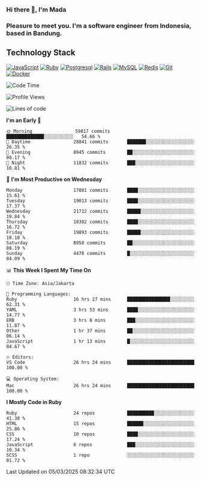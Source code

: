 ### Hi there 👋, I'm Mada
### Pleasure to meet you. I'm a software engineer from Indonesia, based in Bandung.

## Technology Stack

[![JavaScript](https://img.shields.io/badge/-JavaScript-%23F7DF1C?style=flat-square&logo=javascript&logoColor=000000&labelColor=%23F7DF1C&color=%23FFCE5A)](https://www.javascript.com/)
[![Ruby](https://img.shields.io/badge/Ruby-CC342D?style=flat-square&logo=ruby&logoColor=white)](https://www.ruby-lang.org/en/)
[![Postgresql](https://img.shields.io/badge/PostgreSQL-316192?style=flat-square&logo=postgresql&logoColor=ffffff)](https://www.postgresql.org/)
[![Rails](https://img.shields.io/badge/Ruby_on_Rails-CC0000?style=flat-square&logo=ruby-on-rails&logoColor=white)](https://rubyonrails.org/)
[![MySQL](https://img.shields.io/badge/-MySQL-4479A1?style=flat-square&logo=MySQL&logoColor=ffffff)](https://www.mysql.com/)
[![Redis](https://img.shields.io/badge/-Redis-DC382D?style=flat-square&logo=Redis&logoColor=ffffff)](https://redis.io/)
[![Git](https://img.shields.io/badge/-Git-%23F05032?style=flat-square&logo=git&logoColor=%23ffffff)](https://git-scm.com/)
[![Docker](https://img.shields.io/badge/-Docker-2496ED?style=flat-square&logo=docker&logoColor=ffffff)](https://www.docker.com/)
<!--
**madaarya/madaarya** is a ✨ _special_ ✨ repository because its `README.md` (this file) appears on your GitHub profile.

Here are some ideas to get you started:

- 🔭 I’m currently working on ...
- 🌱 I’m currently learning ...
- 👯 I’m looking to collaborate on ...
- 🤔 I’m looking for help with ...
- 💬 Ask me about ...
- 📫 How to reach me: ...
- 😄 Pronouns: ...
- ⚡ Fun fact: ...
-->
<!--START_SECTION:waka-->
![Code Time](http://img.shields.io/badge/Code%20Time-7%2C087%20hrs%2052%20mins-blue)

![Profile Views](http://img.shields.io/badge/Profile%20Views-0-blue)

![Lines of code](https://img.shields.io/badge/From%20Hello%20World%20I%27ve%20Written-47.5%20million%20lines%20of%20code-blue)

**I'm an Early 🐤** 

```text
🌞 Morning                59817 commits       ██████████████░░░░░░░░░░░   54.66 % 
🌆 Daytime                28841 commits       ███████░░░░░░░░░░░░░░░░░░   26.35 % 
🌃 Evening                8945 commits        ██░░░░░░░░░░░░░░░░░░░░░░░   08.17 % 
🌙 Night                  11832 commits       ███░░░░░░░░░░░░░░░░░░░░░░   10.81 % 
```
📅 **I'm Most Productive on Wednesday** 

```text
Monday                   17081 commits       ████░░░░░░░░░░░░░░░░░░░░░   15.61 % 
Tuesday                  19013 commits       ████░░░░░░░░░░░░░░░░░░░░░   17.37 % 
Wednesday                21712 commits       █████░░░░░░░░░░░░░░░░░░░░   19.84 % 
Thursday                 18302 commits       ████░░░░░░░░░░░░░░░░░░░░░   16.72 % 
Friday                   19893 commits       █████░░░░░░░░░░░░░░░░░░░░   18.18 % 
Saturday                 8958 commits        ██░░░░░░░░░░░░░░░░░░░░░░░   08.19 % 
Sunday                   4476 commits        █░░░░░░░░░░░░░░░░░░░░░░░░   04.09 % 
```


📊 **This Week I Spent My Time On** 

```text
🕑︎ Time Zone: Asia/Jakarta

💬 Programming Languages: 
Ruby                     16 hrs 27 mins      ████████████████░░░░░░░░░   62.31 % 
YAML                     3 hrs 53 mins       ████░░░░░░░░░░░░░░░░░░░░░   14.77 % 
ERB                      3 hrs 8 mins        ███░░░░░░░░░░░░░░░░░░░░░░   11.87 % 
Other                    1 hr 37 mins        ██░░░░░░░░░░░░░░░░░░░░░░░   06.14 % 
JavaScript               1 hr 13 mins        █░░░░░░░░░░░░░░░░░░░░░░░░   04.67 % 

🔥 Editors: 
VS Code                  26 hrs 24 mins      █████████████████████████   100.00 % 

💻 Operating System: 
Mac                      26 hrs 24 mins      █████████████████████████   100.00 % 
```

**I Mostly Code in Ruby** 

```text
Ruby                     24 repos            ██████████░░░░░░░░░░░░░░░   41.38 % 
HTML                     15 repos            ██████░░░░░░░░░░░░░░░░░░░   25.86 % 
CSS                      10 repos            ████░░░░░░░░░░░░░░░░░░░░░   17.24 % 
JavaScript               6 repos             ███░░░░░░░░░░░░░░░░░░░░░░   10.34 % 
SCSS                     1 repo              ░░░░░░░░░░░░░░░░░░░░░░░░░   01.72 % 
```




 Last Updated on 05/03/2025 08:32:34 UTC
<!--END_SECTION:waka-->
